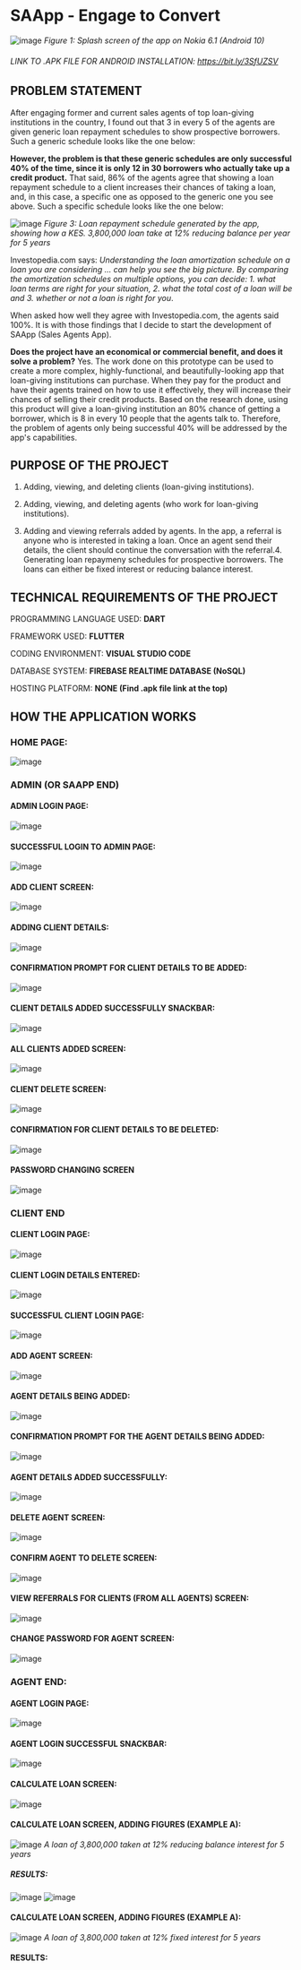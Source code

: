 # SAApp - Engage to Convert
![image](https://user-images.githubusercontent.com/91619206/192979810-d3fe2837-110f-45ed-aeb3-b7648a7d388d.png)
_Figure 1: Splash screen of the app on Nokia 6.1 (Android 10)_
###### LINK TO .APK FILE FOR ANDROID INSTALLATION: https://bit.ly/3SfUZSV

## PROBLEM STATEMENT
After engaging former and current sales agents of top loan-giving institutions in the country, I found out that 3 in every 5 of the agents are given generic loan repayment schedules to show prospective borrowers. Such a generic schedule looks like the one below:

**However, the problem is that these generic schedules are only successful 40% of the time, since it is only 12 in 30 borrowers who actually take up a credit product.** That said, 86% of the agents agree that showing a loan repayment schedule to a client increases their chances of taking a loan, and, in this case, a specific one as opposed to the generic one you see above. Such a specific schedule looks like the one below:

![image](https://user-images.githubusercontent.com/91619206/193045738-aaa26ba6-6bb5-4fb6-9598-942490e9ea1b.png)
_Figure 3: Loan repayment schedule generated by the app, showing how a KES. 3,800,000 loan take at 12% reducing balance per year for 5 years_

Investopedia.com says: _Understanding the loan amortization schedule on a loan you are considering ... can help you see the big picture. By comparing the amortization schedules on multiple options, you can decide: 1. what loan terms are right for your situation, 2. what the total cost of a loan will be and 3. whether or not a loan is right for you_.

When asked how well they agree with Investopedia.com, the agents said 100%. It is with those findings that I decide to start the development of SAApp (Sales Agents App).

**Does the project have an economical or commercial benefit, and does it solve a problem?**
Yes. The work done on this prototype can be used to create a more complex, highly-functional, and beautifully-looking app that loan-giving institutions can purchase. When they pay for the product and have their agents trained on how to use it effectively, they will increase their chances of selling their credit products. Based on the research done, using this product will give a loan-giving institution an 80% chance of getting a borrower, which is 8 in every 10 people that the agents talk to. Therefore, the problem of agents only being successful 40% will be addressed by the app's capabilities.


## PURPOSE OF THE PROJECT
1. Adding, viewing, and deleting clients (loan-giving institutions).

2. Adding, viewing, and deleting agents (who work for loan-giving institutions).

3. Adding and viewing referrals added by agents. In the app, a referral is anyone who is interested in taking a loan. Once an agent send their details, the client should continue the conversation with the referral.4. Generating loan repaymeny schedules for prospective borrowers. The loans can either be fixed interest or reducing balance interest.

## TECHNICAL REQUIREMENTS OF THE PROJECT
PROGRAMMING LANGUAGE USED: **DART**

FRAMEWORK USED: **FLUTTER**

CODING ENVIRONMENT: **VISUAL STUDIO CODE**

DATABASE SYSTEM: **FIREBASE REALTIME DATABASE (NoSQL)**

HOSTING PLATFORM: **NONE (Find .apk file link at the top)**

## HOW THE APPLICATION WORKS

### HOME PAGE:
![image](https://user-images.githubusercontent.com/91619206/192981335-584602e2-956d-4a67-9791-18164511de7f.png)

### ADMIN (OR SAAPP END)
#### ADMIN LOGIN PAGE:
![image](https://user-images.githubusercontent.com/91619206/193101314-8f2473a6-2940-4b63-a296-0274f4760cbb.png)

#### SUCCESSFUL LOGIN TO ADMIN PAGE:
![image](https://user-images.githubusercontent.com/91619206/193101479-5d7670c8-c544-413a-bacb-508163ff244f.png)

#### ADD CLIENT SCREEN:
![image](https://user-images.githubusercontent.com/91619206/193101997-26cec2d6-2b45-40af-8d0c-6bb134635f3e.png)

#### ADDING CLIENT DETAILS:
![image](https://user-images.githubusercontent.com/91619206/193102058-c5f733d3-db09-49a5-9445-5cffabf715e9.png)

#### CONFIRMATION PROMPT FOR CLIENT DETAILS TO BE ADDED:
![image](https://user-images.githubusercontent.com/91619206/193102148-3ad9cc6e-d8d8-4073-86ce-a41ea921269a.png)

#### CLIENT DETAILS ADDED SUCCESSFULLY SNACKBAR:
![image](https://user-images.githubusercontent.com/91619206/193102199-61a54944-3c46-48a6-8122-3c09168cf752.png)

#### ALL CLIENTS ADDED SCREEN:
![image](https://user-images.githubusercontent.com/91619206/193102351-7490741c-7e94-4148-a00a-cd11d07324a1.png)

#### CLIENT DELETE SCREEN:
![image](https://user-images.githubusercontent.com/91619206/193102399-58672e4c-54c2-42df-bede-f69fd8e2da71.png)

#### CONFIRMATION FOR CLIENT DETAILS TO BE DELETED:
![image](https://user-images.githubusercontent.com/91619206/193102790-7a5d7b19-7fdd-4d8d-8231-14b8fb48d4a3.png)

#### PASSWORD CHANGING SCREEN
![image](https://user-images.githubusercontent.com/91619206/193102849-e5e36f27-30e7-4bd5-9c85-270bfb8e25e1.png)

### CLIENT END
#### CLIENT LOGIN PAGE:
![image](https://user-images.githubusercontent.com/91619206/193103580-a7e84988-e47f-4973-ba01-45a3b8c71b35.png)

#### CLIENT LOGIN DETAILS ENTERED:
![image](https://user-images.githubusercontent.com/91619206/193103616-aba6e696-6582-4537-a8d6-e02874cca31a.png)

#### SUCCESSFUL CLIENT LOGIN PAGE:
![image](https://user-images.githubusercontent.com/91619206/193103679-8bcb4204-b34a-4610-a007-15b70459de36.png)

#### ADD AGENT SCREEN:
![image](https://user-images.githubusercontent.com/91619206/193103774-12840c10-543a-4aad-9420-11ccd2f1dfc6.png)

#### AGENT DETAILS BEING ADDED:
![image](https://user-images.githubusercontent.com/91619206/193103829-c45fa752-3b79-4798-98cd-3ae498e35996.png)

#### CONFIRMATION PROMPT FOR THE AGENT DETAILS BEING ADDED:
![image](https://user-images.githubusercontent.com/91619206/193103984-bda18c9b-8d78-4747-a4b2-4d39d59dc98e.png)

#### AGENT DETAILS ADDED SUCCESSFULLY:
![image](https://user-images.githubusercontent.com/91619206/193104015-1e192d54-8a2d-46ee-a025-d0d82ab95698.png)

#### DELETE AGENT SCREEN:
![image](https://user-images.githubusercontent.com/91619206/193104701-2bc59592-8860-4ded-bbc8-11e3ce6f98b0.png)

#### CONFIRM AGENT TO DELETE SCREEN:
![image](https://user-images.githubusercontent.com/91619206/193104237-c7e20a65-6bfe-4d61-86c3-ba0675bea24a.png)

#### VIEW REFERRALS FOR CLIENTS (FROM ALL AGENTS) SCREEN:
![image](https://user-images.githubusercontent.com/91619206/193104352-c9dc0d6d-9a11-4532-9763-180eb7aaad5e.png)

#### CHANGE PASSWORD FOR AGENT SCREEN:
![image](https://user-images.githubusercontent.com/91619206/193104780-bc08564b-eec2-4503-b041-2d75c497c5be.png)

### AGENT END:
#### AGENT LOGIN PAGE:
![image](https://user-images.githubusercontent.com/91619206/193105504-7a28a330-89bb-4b3b-8c3a-51b3c12f7aad.png)

#### AGENT LOGIN SUCCESSFUL SNACKBAR:
![image](https://user-images.githubusercontent.com/91619206/193105548-f62cc3bd-db2e-498e-806c-2af930c46815.png)

#### CALCULATE LOAN SCREEN:
![image](https://user-images.githubusercontent.com/91619206/193105782-c986d4f5-ea3d-4c30-a28d-a1891893f7e3.png)

#### CALCULATE LOAN SCREEN, ADDING FIGURES (EXAMPLE A):
![image](https://user-images.githubusercontent.com/91619206/193105865-3cd918a0-6207-4b12-a99b-7a54b2b88708.png)
_A loan of 3,800,000 taken at 12% reducing balance interest for 5 years_

##### RESULTS:
![image](https://user-images.githubusercontent.com/91619206/193106057-43a2a7cb-aca3-447f-bea7-0bdd25f66602.png)
![image](https://user-images.githubusercontent.com/91619206/193106096-cfbcb71f-003d-4717-b702-8ab6cb8a4692.png)

#### CALCULATE LOAN SCREEN, ADDING FIGURES (EXAMPLE A):
![image](https://user-images.githubusercontent.com/91619206/193106259-e4b67907-36fb-4f27-80c1-88d32ea51913.png)
_A loan of 3,800,000 taken at 12% fixed interest for 5 years_

#### RESULTS:


















